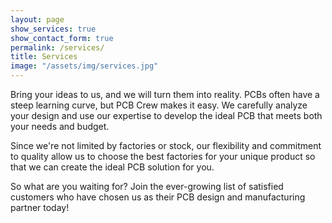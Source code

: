 ```yaml
---
layout: page
show_services: true
show_contact_form: true
permalink: /services/
title: Services
image: "/assets/img/services.jpg"
---
```


Bring your ideas to us, and we will turn them into reality. PCBs often have a steep learning curve, but PCB Crew makes it easy. We carefully analyze your design and use our expertise to develop the ideal PCB that meets both your needs and budget.

Since we're not limited by factories or stock, our flexibility and commitment to quality allow us to choose the best factories for your unique product so that we can create the ideal PCB solution for you.

So what are you waiting for? Join the ever-growing list of satisfied customers who have chosen us as their PCB design and manufacturing partner today!
